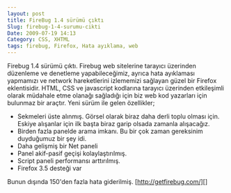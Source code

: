 ```yaml
---
layout: post
title: FireBug 1.4 sürümü çıktı
Slug: firebug-1-4-surumu-cikti
Date: 2009-07-19 14:13
Category: CSS, XHTML
tags: firebug, Firefox, Hata ayıklama, web
---
```


Firebug 1.4 sürümü çıktı. Firebug web sitelerine tarayıcı üzerinden
düzenleme ve denetleme yapabileceğimiz, ayrıca hata ayıklaması yapmamızı
ve network hareketlerini izlememizi sağlayan güzel bir Firefox
eklentisidir. HTML, CSS ve javascript kodlarına tarayıcı üzerinden
etkileşimli olarak müdahale etme olanağı sağladığı için biz web kod
yazarları için bulunmaz bir araçtır. Yeni sürüm ile gelen özellikler;

-   Sekmeleri üste alınmış. Görsel olarak biraz daha derli toplu olması
    için. Eskiye alışanlar için ilk başta biraz garip olsada zamanla
    alışacağız.
-   Birden fazla panelde arama imkanı. Bu bir çok zaman gereksinim
    duyduğumuz bir şey idi.
-   Daha gelişmiş bir Net paneli
-   Panel akif-pasif geçişi kolaylaştırılmış.
-   Script paneli performansı arttırılmış.
-   Firefox 3.5 desteği var

Bunun dışında 150'den fazla hata giderilmiş. [http://getfirebug.com/][]

  [http://getfirebug.com/]: http://getfirebug.com/
